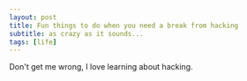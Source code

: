 ```yaml
---
layout: post
title: Fun things to do when you need a break from hacking
subtitle: as crazy as it sounds...
tags: [life]
---
```


Don't get me wrong, I love learning about hacking. 

